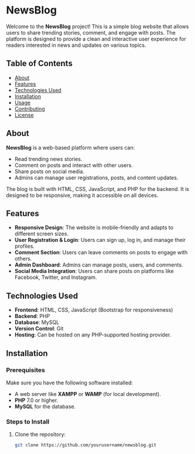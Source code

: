 # NewsBlog

Welcome to the **NewsBlog** project! This is a simple blog website that allows users to share trending stories, comment, and engage with posts. The platform is designed to provide a clean and interactive user experience for readers interested in news and updates on various topics.

## Table of Contents

- [About](#about)
- [Features](#features)
- [Technologies Used](#technologies-used)
- [Installation](#installation)
- [Usage](#usage)
- [Contributing](#contributing)
- [License](#license)

## About

**NewsBlog** is a web-based platform where users can:
- Read trending news stories.
- Comment on posts and interact with other users.
- Share posts on social media.
- Admins can manage user registrations, posts, and content updates.

The blog is built with HTML, CSS, JavaScript, and PHP for the backend. It is designed to be responsive, making it accessible on all devices.

## Features

- **Responsive Design**: The website is mobile-friendly and adapts to different screen sizes.
- **User Registration & Login**: Users can sign up, log in, and manage their profiles.
- **Comment Section**: Users can leave comments on posts to engage with others.
- **Admin Dashboard**: Admins can manage posts, users, and comments.
- **Social Media Integration**: Users can share posts on platforms like Facebook, Twitter, and Instagram.

## Technologies Used

- **Frontend**: HTML, CSS, JavaScript (Bootstrap for responsiveness)
- **Backend**: PHP
- **Database**: MySQL
- **Version Control**: Git
- **Hosting**: Can be hosted on any PHP-supported hosting provider.

## Installation

### Prerequisites

Make sure you have the following software installed:
- A web server like **XAMPP** or **WAMP** (for local development).
- **PHP** 7.0 or higher.
- **MySQL** for the database.

### Steps to Install

1. Clone the repository:

   ```bash
   git clone https://github.com/yourusername/newsblog.git
